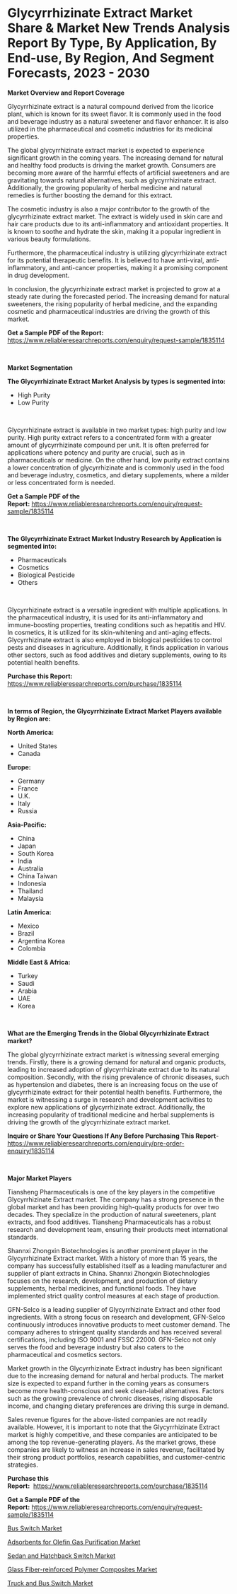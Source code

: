 <p><h1>Glycyrrhizinate Extract Market Share & Market New Trends Analysis Report By Type, By Application, By End-use, By Region, And Segment Forecasts, 2023 - 2030</h1></p><p><strong>Market Overview and Report Coverage</strong></p>
<p><p>Glycyrrhizinate extract is a natural compound derived from the licorice plant, which is known for its sweet flavor. It is commonly used in the food and beverage industry as a natural sweetener and flavor enhancer. It is also utilized in the pharmaceutical and cosmetic industries for its medicinal properties.</p><p>The global glycyrrhizinate extract market is expected to experience significant growth in the coming years. The increasing demand for natural and healthy food products is driving the market growth. Consumers are becoming more aware of the harmful effects of artificial sweeteners and are gravitating towards natural alternatives, such as glycyrrhizinate extract. Additionally, the growing popularity of herbal medicine and natural remedies is further boosting the demand for this extract.</p><p>The cosmetic industry is also a major contributor to the growth of the glycyrrhizinate extract market. The extract is widely used in skin care and hair care products due to its anti-inflammatory and antioxidant properties. It is known to soothe and hydrate the skin, making it a popular ingredient in various beauty formulations.</p><p>Furthermore, the pharmaceutical industry is utilizing glycyrrhizinate extract for its potential therapeutic benefits. It is believed to have anti-viral, anti-inflammatory, and anti-cancer properties, making it a promising component in drug development.</p><p>In conclusion, the glycyrrhizinate extract market is projected to grow at a steady rate during the forecasted period. The increasing demand for natural sweeteners, the rising popularity of herbal medicine, and the expanding cosmetic and pharmaceutical industries are driving the growth of this market.</p></p>
<p><strong>Get a Sample PDF of the Report:</strong> <a href="https://www.reliableresearchreports.com/enquiry/request-sample/1835114">https://www.reliableresearchreports.com/enquiry/request-sample/1835114</a></p>
<p>&nbsp;</p>
<p><strong>Market Segmentation</strong></p>
<p><strong>The Glycyrrhizinate Extract Market Analysis by types is segmented into:</strong></p>
<p><ul><li>High Purity</li><li>Low Purity</li></ul></p>
<p>&nbsp;</p>
<p><p>Glycyrrhizinate extract is available in two market types: high purity and low purity. High purity extract refers to a concentrated form with a greater amount of glycyrrhizinate compound per unit. It is often preferred for applications where potency and purity are crucial, such as in pharmaceuticals or medicine. On the other hand, low purity extract contains a lower concentration of glycyrrhizinate and is commonly used in the food and beverage industry, cosmetics, and dietary supplements, where a milder or less concentrated form is needed.</p></p>
<p><strong>Get a Sample PDF of the Report:</strong>&nbsp;<a href="https://www.reliableresearchreports.com/enquiry/request-sample/1835114">https://www.reliableresearchreports.com/enquiry/request-sample/1835114</a></p>
<p>&nbsp;</p>
<p><strong>The Glycyrrhizinate Extract Market Industry Research by Application is segmented into:</strong></p>
<p><ul><li>Pharmaceuticals</li><li>Cosmetics</li><li>Biological Pesticide</li><li>Others</li></ul></p>
<p>&nbsp;</p>
<p><p>Glycyrrhizinate extract is a versatile ingredient with multiple applications. In the pharmaceutical industry, it is used for its anti-inflammatory and immune-boosting properties, treating conditions such as hepatitis and HIV. In cosmetics, it is utilized for its skin-whitening and anti-aging effects. Glycyrrhizinate extract is also employed in biological pesticides to control pests and diseases in agriculture. Additionally, it finds application in various other sectors, such as food additives and dietary supplements, owing to its potential health benefits.</p></p>
<p><strong>Purchase this Report:</strong>&nbsp; <a href="https://www.reliableresearchreports.com/purchase/1835114">https://www.reliableresearchreports.com/purchase/1835114</a></p>
<p>&nbsp;</p>
<p><strong>In terms of Region, the Glycyrrhizinate Extract Market Players available by Region are:</strong></p>
<p>
    <p> <strong> North America: </strong>
        <ul>
            <li>United States</li>
            <li>Canada</li>
        </ul>
        </p> 
    <p> <strong> Europe: </strong>
        <ul>
            <li>Germany</li>
            <li>France</li>
            <li>U.K.</li>
            <li>Italy</li>
            <li>Russia</li>
        </ul>
        </p> 
    <p> <strong> Asia-Pacific: </strong>
        <ul>
            <li>China</li>
            <li>Japan</li>
            <li>South Korea</li>
            <li>India</li>
            <li>Australia</li>
            <li>China Taiwan</li>
            <li>Indonesia</li>
            <li>Thailand</li>
            <li>Malaysia</li>
        </ul>
        </p> 
    <p> <strong> Latin America: </strong>
        <ul>
            <li>Mexico</li>
            <li>Brazil</li>
            <li>Argentina Korea</li>
            <li>Colombia</li>
        </ul>
        </p> 
    <p> <strong> Middle East & Africa: </strong>
        <ul>
            <li>Turkey</li>
            <li>Saudi</li>
            <li>Arabia</li>
            <li>UAE</li>
            <li>Korea</li>
        </ul>
    </p>
    </p>
<p>&nbsp;</p>
<p><strong>What are the Emerging Trends in the Global Glycyrrhizinate Extract market?</strong></p>
<p><p>The global glycyrrhizinate extract market is witnessing several emerging trends. Firstly, there is a growing demand for natural and organic products, leading to increased adoption of glycyrrhizinate extract due to its natural composition. Secondly, with the rising prevalence of chronic diseases, such as hypertension and diabetes, there is an increasing focus on the use of glycyrrhizinate extract for their potential health benefits. Furthermore, the market is witnessing a surge in research and development activities to explore new applications of glycyrrhizinate extract. Additionally, the increasing popularity of traditional medicine and herbal supplements is driving the growth of the glycyrrhizinate extract market.</p></p>
<p><strong>Inquire or Share Your Questions If Any Before Purchasing This Report</strong>- <a href="https://www.reliableresearchreports.com/enquiry/pre-order-enquiry/1835114">https://www.reliableresearchreports.com/enquiry/pre-order-enquiry/1835114</a></p>
<p>&nbsp;</p>
<p><strong>Major Market Players</strong></p>
<p><p>Tiansheng Pharmaceuticals is one of the key players in the competitive Glycyrrhizinate Extract market. The company has a strong presence in the global market and has been providing high-quality products for over two decades. They specialize in the production of natural sweeteners, plant extracts, and food additives. Tiansheng Pharmaceuticals has a robust research and development team, ensuring their products meet international standards.</p><p>Shannxi Zhongxin Biotechnologies is another prominent player in the Glycyrrhizinate Extract market. With a history of more than 15 years, the company has successfully established itself as a leading manufacturer and supplier of plant extracts in China. Shannxi Zhongxin Biotechnologies focuses on the research, development, and production of dietary supplements, herbal medicines, and functional foods. They have implemented strict quality control measures at each stage of production.</p><p>GFN-Selco is a leading supplier of Glycyrrhizinate Extract and other food ingredients. With a strong focus on research and development, GFN-Selco continuously introduces innovative products to meet customer demand. The company adheres to stringent quality standards and has received several certifications, including ISO 9001 and FSSC 22000. GFN-Selco not only serves the food and beverage industry but also caters to the pharmaceutical and cosmetics sectors.</p><p>Market growth in the Glycyrrhizinate Extract industry has been significant due to the increasing demand for natural and herbal products. The market size is expected to expand further in the coming years as consumers become more health-conscious and seek clean-label alternatives. Factors such as the growing prevalence of chronic diseases, rising disposable income, and changing dietary preferences are driving this surge in demand.</p><p>Sales revenue figures for the above-listed companies are not readily available. However, it is important to note that the Glycyrrhizinate Extract market is highly competitive, and these companies are anticipated to be among the top revenue-generating players. As the market grows, these companies are likely to witness an increase in sales revenue, facilitated by their strong product portfolios, research capabilities, and customer-centric strategies.</p></p>
<p><strong>Purchase this Report:</strong>&nbsp;&nbsp;<a href="https://www.reliableresearchreports.com/purchase/1835114">https://www.reliableresearchreports.com/purchase/1835114</a></p>
<p></p>
<p><strong>Get a Sample PDF of the Report:</strong>&nbsp;<a href="https://www.reliableresearchreports.com/enquiry/request-sample/1835114">https://www.reliableresearchreports.com/enquiry/request-sample/1835114</a></p>
<p><p><a href="https://www.linkedin.com/pulse/bus-switch-market-size-2023-2030-global-industrial/">Bus Switch Market</a></p><p><a href="https://medium.com/@theomorar2000/adsorbents-for-olefin-gas-purification-market-research-report-its-history-and-forecast-2023-to-1319fc694484">Adsorbents for Olefin Gas Purification Market</a></p><p><a href="https://www.linkedin.com/pulse/sedan-hatchback-switch-market-share-amp-new-trends-analysis/">Sedan and Hatchback Switch Market</a></p><p><a href="https://medium.com/@tonikuhic/glass-fiber-reinforced-polymer-composites-market-trends-forecast-and-competitive-analysis-to-aa3135a0c06a">Glass Fiber-reinforced Polymer Composites Market</a></p><p><a href="https://www.linkedin.com/pulse/truck-bus-switch-market-research-report-provides-thorough/">Truck and Bus Switch Market</a></p></p>